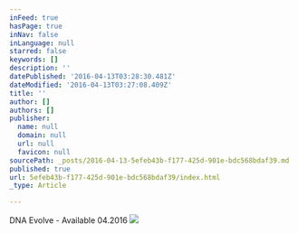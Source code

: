 ```yaml
---
inFeed: true
hasPage: true
inNav: false
inLanguage: null
starred: false
keywords: []
description: ''
datePublished: '2016-04-13T03:28:30.481Z'
dateModified: '2016-04-13T03:27:08.409Z'
title: ''
author: []
authors: []
publisher:
  name: null
  domain: null
  url: null
  favicon: null
sourcePath: _posts/2016-04-13-5efeb43b-f177-425d-901e-bdc568bdaf39.md
published: true
url: 5efeb43b-f177-425d-901e-bdc568bdaf39/index.html
_type: Article

---
```

DNA Evolve - Available 04.2016
![](https://the-grid-user-content.s3-us-west-2.amazonaws.com/978e4550-346b-483f-9af8-d4681418239b.png)